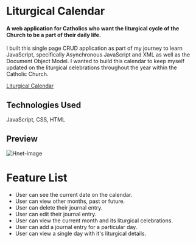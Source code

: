 # Liturgical Calendar

#### A web application for Catholics who want the liturgical cycle of the Church to be a part of their daily life. 

I built this single page CRUD application as part of my journey to learn JavaScript, specifically Asynchronous JavaScript and XML as well as the Document Object Model. I wanted to build this calendar to keep myself updated on the liturgical celebrations throughout the year within the Catholic Church.


[Liturgical Calendar](https://robacurtis.github.io/liturgical-calendar/)

## Technologies Used
  JavaScript, CSS, HTML 
  
  ## Preview
![Hnet-image](https://user-images.githubusercontent.com/96838616/174199795-e4679faf-0c63-4f1f-8113-5d6d72f9f6f3.gif)



  
 # Feature List
 
  - User can see the current date on the calendar.
  - User can view other months, past or future.
  - User can delete their journal entry.
  - User can edit their journal entry.
  - User can view the current month and its liturgical celebrations.
  - User can add a journal entry for a particular day.
  - User can view a single day with it's liturgical details.
